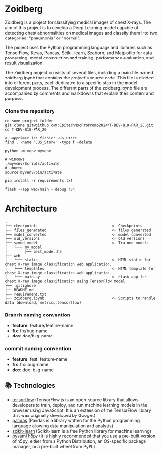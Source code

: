 # Zoidberg

Zoidberg is a project for classifying medical images of chest X-rays. The aim of this project is to develop a Deep Learning model capable of detecting chest abnormalities on medical images and classify them into two categories: "pneumonia" or "normal".

The project uses the Python programming language and libraries such as TensorFlow, Keras, Pandas, Scikit-learn, Seaborn, and Matplotlib for data processing, model construction and training, performance evaluation, and result visualization.

The Zoidberg project consists of several files, including a main file named zoidberg.ipynb that contains the project's source code. This file is divided into different parts, each dedicated to a specific step in the model development process. The different parts of the zoidberg.ipynb file are accompanied by comments and markdowns that explain their content and purpose.

### Clone the repository

```shell
cd some-project-folder
git clone git@github.com:EpitechMscProPromo2024/T-DEV-810-PAR_20.git
cd T-DEV-810-PAR_20
```

```
# Supprimer les fichier .DS_Store
find . -name '.DS_Store' -type f -delete

python -m venv myvenv

# windows
./myvenv/Scripts/activate
# ubuntu
source myvenv/bin/activate

pip install -r requirements.txt

flask --app web/main --debug run
```

# Architecture

```
.
├── checkpoints                                  <- Checkpoints
├── files_generated                              <- files generated
├── model_converted                              <- model converted
├── old_versions                                 <- old versions
├── saved_model                                  <- Trained models
│   └─── my_model
│        ├── best_model.h5
├── web
│   └─── static                                  <- HTML static for chest X-ray image classification web application.
│   └─── templates                               <- HTML template for chest X-ray image classification web application.
│   └─── main.py                                 <- Flask app for chest X-ray image classification using TensorFlow model.
├── .gitignore
├── README.md
├── requirement.txt
├── zoidberg.ipynb                               <- Scripts to handle data (download, metrics,tensorflow)
```

### Branch naming convention

- **feature**: feature/feature-name
- **fix**: fix/bug-name
- **doc**: doc/bug-name

### commit naming convention

- **feature**: feat: feature-name
- **fix**: fix: bug-name
- **doc**: doc: bug-name

## :books: Technologies

- [tensorflow](https://www.tensorflow.org/?hl=fr) (TensorFlow.js is an open-source library that allows developers to train, deploy, and run machine learning models in the browser using JavaScript. It is an extension of the TensorFlow library that was originally developed by Google.)
- [pandas](https://pandas.pydata.org/) (Pandas is a library written for the Python programming language allowing data manipulation and analysis)
- [scikit-learn](https://scikit-learn.org/stable/) (Scikit-learn is a free Python library for machine learning)
- [pyyaml h5py](https://docs.h5py.org/en/stable/build.html) (It is highly recommended that you use a pre-built version of h5py, either from a Python Distribution, an OS-specific package manager, or a pre-built wheel from PyPI.)
